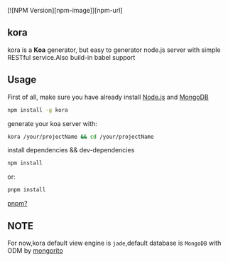 [![NPM Version][npm-image]][npm-url]

## kora

kora is a **Koa** generator, but easy to generator node.js server with simple RESTful service.Also build-in babel support

## Usage

First of all, make sure you have already install [Node.js](https://nodejs.org/) and [MongoDB](https://www.mongodb.org/downloads)

```bash
npm install -g kora
```

generate your koa server with:

```bash
kora /your/projectName && cd /your/projectName
```

install dependencies && dev-dependencies

```bash
npm install
```

or:

```bash 
pnpm install
```

[pnpm?](https://github.com/rstacruz/pnpm)


## NOTE

For now,kora default view engine is `jade`,default database is `MongoDB` with ODM by [mongorito](https://github.com/vdemedes/mongorito)